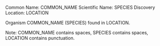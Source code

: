 Common Name: COMMON_NAME
Scientific Name: SPECIES
Discovery Location: LOCATION

Organism COMMON_NAME (SPECIES) found in LOCATION.

Note: COMMON_NAME contains spaces, SPECIES contains spaces, LOCATION contains punctuation. 